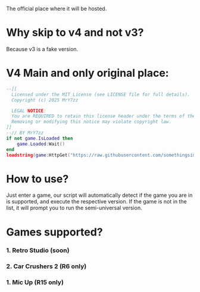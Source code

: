 The official place where it will be hosted.

# Why skip to v4 and not v3?
Because v3 is a fake version.

# V4 Main and only original place:
```lua
--[[
  Licensed under the MIT License (see LICENSE file for full details).
  Copyright (c) 2025 MrY7zz

  LEGAL NOTICE:
  You are REQUIRED to retain this license header under the terms of the MIT License.
  Removing or modifying this notice may violate copyright law.
]]
--// BY MrY7zz
if not game.IsLoaded then
	game.Loaded:Wait()
end
loadstring(game:HttpGet("https://raw.githubusercontent.com/somethingsimade/CurrentAngleV4/refs/heads/main/v4.lua"))()
```

# How to use?
Just enter a game, our script will automatically detect if the game you are in is supported, and execute the respective version. If the game is not in the list, it will prompt you to run the semi-universal version.

# Games supported?
### 1. Retro Studio (soon)
### 2. Car Crushers 2 (R6 only)
### 1. Mic Up (R15 only)
